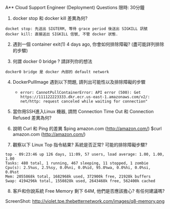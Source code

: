 A** Cloud Support Engineer (Deployment) Questions
限時: 30分鐘

1. docker stop 和 docker kill 差異為何?

```
docket stop: 先送出 SIGTERM, 等待 grace period 後送出 SIGKILL 訊號
docker kill: 直接送出 SIGKILL 信號, 不管 docker 狀態.
```

2. 遇到一個 container exit(1) 4 days ago, 你會如何排除障礙?
   (盡可能詳列排除的步驟)

3. 何謂 docker 0 bridge ? 請詳列你的想法
```
docker0 bridge 是 docker 內部的 default network
```
4. DockerPullImage 遇到以下問題, 請列出可能性以及排除障礙的步驟
   * `error: CannotPullContainerError: API error (500): Get https://111122223333.dkr.ecr.us-east-1.amazonaws.com/v2/: net/http: request canceled while waiting for connection"`

5. 當你用SSH進入Linux 機器, 請問 Connection Time Out 和 Connection Refused 差異為何?



6. 說明 Curl 和 Ping 的差異
$ping amazon.com (http://amazon.com/)
$curl amazon.com (http://amazon.com/)

7. 觀察以下 Linux Top 指令結果? 系統是否正常? 可能的排除障礙步驟?

```
top - 09:23:46 up 126 days, 11:09, 57 users, load average: 1.00, 1.00, 1.00
Tasks: 480 total, 1 running, 467 sleeping, 11 stopped, 1 zombie
Cpu(s): 2.5%us, 2.5%sy, 0.0%ni, 0.0%id, 95.0%wa, 0.0%hi, 0.0%si, 0.0%st
Mem: 2055868k total, 1682968k used, 372900k free, 21928k buffers
Swap: 4194296k total, 1550828k used, 2643468k free, 562400k cached
```

8. 客戶和你說系統 Free Memory 剩下 64M, 他們是否應該擔心? 有任何建議嗎?

ScreenShot: http://violet.tpe.thebetternetwork.com/images/q8-memory.png
